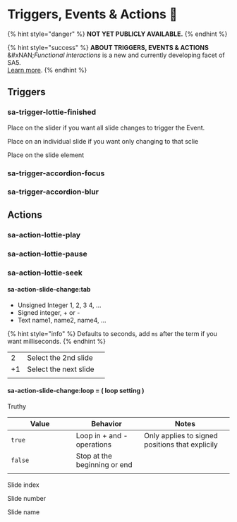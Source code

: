 # Triggers, Events & Actions 🧪



{% hint style="danger" %}
**NOT YET PUBLICLY AVAILABLE.**&#x20;
{% endhint %}

{% hint style="success" %}
**ABOUT TRIGGERS, EVENTS & ACTIONS** \
&#xNAN;_&#x46;unctional interactions_ is a new and currently developing facet of SA5. \
[Learn more](../../overview/events/). &#x20;
{% endhint %}

## Triggers&#x20;

### sa-trigger-lottie-finished

Place on the slider if you want all slide changes to trigger the Event.&#x20;

Place on an individual slide if you want only changing to that sclie

Place on the slide element&#x20;

### sa-trigger-accordion-focus



### sa-trigger-accordion-blur



## Actions&#x20;

### sa-action-lottie-play



### sa-action-lottie-pause



### sa-action-lottie-seek

#### sa-action-slide-change:tab

* Unsigned Integer 1, 2, 3 4, ...&#x20;
* Signed integer, + or -&#x20;
* Text name1, name2, name4, ...&#x20;



{% hint style="info" %}
Defaults to seconds, add `ms` after the term if you want milliseconds.   &#x20;
{% endhint %}

|    |                       |   |
| -- | --------------------- | - |
| 2  | Select the 2nd slide  |   |
| +1 | Select the next slide |   |
|    |                       |   |

#### sa-action-slide-change:loop = ( loop setting )&#x20;

Truthy&#x20;

<table><thead><tr><th width="131.66668701171875">Value </th><th>Behavior  </th><th>Notes </th></tr></thead><tbody><tr><td><code>true</code> </td><td>Loop in + and - operations </td><td>Only applies to signed positions that explicily</td></tr><tr><td><code>false</code> </td><td>Stop at the beginning or end </td><td></td></tr><tr><td></td><td></td><td></td></tr></tbody></table>



Slide index

Slide number

Slide name&#x20;



